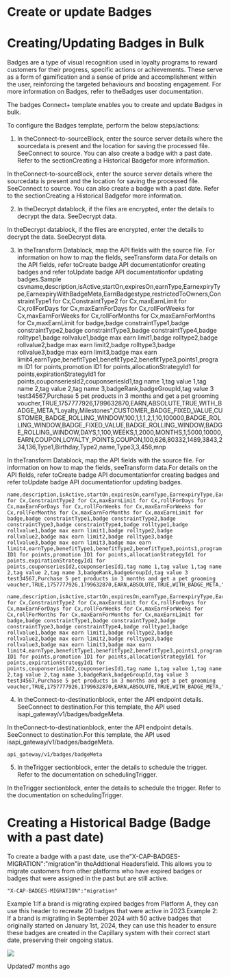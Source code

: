 # Create or update Badges

# Creating/Updating Badges in Bulk

Badges are a type of visual recognition used in loyalty programs to reward customers for their progress, specific actions or achievements. These serve as a form of gamification and a sense of pride and accomplishment within the user, reinforcing the targeted behaviours and boosting engagement. For more information on Badges, refer to theBadges user documentation.

The badges Connect+ template enables you to create and update Badges in bulk.

To configure the Badges template, perform the below steps/actions:

1. In theConnect-to-sourceBlock, enter the source server details where the sourcedata is present and the location for saving the processed file. SeeConnect to source. You can also create a badge with a past date. Refer to the sectionCreating a Historical Badgefor more information.

In theConnect-to-sourceBlock, enter the source server details where the sourcedata is present and the location for saving the processed file. SeeConnect to source. You can also create a badge with a past date. Refer to the sectionCreating a Historical Badgefor more information.

2. In theDecrypt datablock, if the files are encrypted, enter the details to decrypt the data. SeeDecrypt data.

In theDecrypt datablock, if the files are encrypted, enter the details to decrypt the data. SeeDecrypt data.

3. In theTransform Datablock, map the API fields with the source file. For information on how to map the fields, seeTransform data.For details on the API fields, refer toCreate badge API documentationfor creating badges and refer toUpdate badge API documentationfor updating badges.Sample csvname,description,isActive,startOn,expiresOn,earnType,EarnexpiryType,EarnexpiryWithBadgeMeta,EarnBadgestype,restrictedToOwners,ConstraintType1 for Cx,ConstraintType2 for Cx,maxEarnLimit for Cx,rollForDays for Cx,maxEarnForDays for Cx,rollForWeeks for Cx,maxEarnForWeeks for Cx,rollForMonths for Cx,maxEarnForMonths for Cx,maxEarnLimit for badge,badge constraintType1,badge constraintType2,badge constraintType3,badge constraintType4,badge rolltype1,badge rollvalue1,badge max earn limit1,badge rolltype2,badge rollvalue2,badge max earn limit2,badge rolltype3,badge rollvalue3,badge max earn limit3,badge max earn limit4,earnType,benefitType1,benefitType2,benefitType3,points1,program ID1 for points,promotion ID1 for points,allocationStrategyId1 for points,expirationStrategyId1 for points,couponseriesId2,couponseriesId1,tag name 1,tag value 1,tag name 2,tag value 2,tag name 3,badgeRank,badgeGroupId,tag value 3
test34567,Purchase 5 pet products in 3 months and get a pet grooming voucher,TRUE,1757777926,1799632870,EARN,ABSOLUTE,TRUE,WITH_BADGE_META,"Loyalty,Milestones",CUSTOMER_BADGE_FIXED_VALUE,CUSTOMER_BADGE_ROLLING_WINDOW,100,1,1,1,2,1,10,100000,BADGE_ROLLING_WINDOW,BADGE_FIXED_VALUE,BADGE_ROLLING_WINDOW,BADGE_ROLLING_WINDOW,DAYS,1,100,WEEKS,1,2000,MONTHS,1,5000,10000,EARN,COUPON,LOYALTY_POINTS,COUPON,100,626,80332,1489,3843,234,136,Type1,Birthday,Type2,name,Type3,3,456,mnp

In theTransform Datablock, map the API fields with the source file. For information on how to map the fields, seeTransform data.For details on the API fields, refer toCreate badge API documentationfor creating badges and refer toUpdate badge API documentationfor updating badges.

```
name,description,isActive,startOn,expiresOn,earnType,EarnexpiryType,EarnexpiryWithBadgeMeta,EarnBadgestype,restrictedToOwners,ConstraintType1 for Cx,ConstraintType2 for Cx,maxEarnLimit for Cx,rollForDays for Cx,maxEarnForDays for Cx,rollForWeeks for Cx,maxEarnForWeeks for Cx,rollForMonths for Cx,maxEarnForMonths for Cx,maxEarnLimit for badge,badge constraintType1,badge constraintType2,badge constraintType3,badge constraintType4,badge rolltype1,badge rollvalue1,badge max earn limit1,badge rolltype2,badge rollvalue2,badge max earn limit2,badge rolltype3,badge rollvalue3,badge max earn limit3,badge max earn limit4,earnType,benefitType1,benefitType2,benefitType3,points1,program ID1 for points,promotion ID1 for points,allocationStrategyId1 for points,expirationStrategyId1 for points,couponseriesId2,couponseriesId1,tag name 1,tag value 1,tag name 2,tag value 2,tag name 3,badgeRank,badgeGroupId,tag value 3
test34567,Purchase 5 pet products in 3 months and get a pet grooming voucher,TRUE,1757777926,1799632870,EARN,ABSOLUTE,TRUE,WITH_BADGE_META,"Loyalty,Milestones",CUSTOMER_BADGE_FIXED_VALUE,CUSTOMER_BADGE_ROLLING_WINDOW,100,1,1,1,2,1,10,100000,BADGE_ROLLING_WINDOW,BADGE_FIXED_VALUE,BADGE_ROLLING_WINDOW,BADGE_ROLLING_WINDOW,DAYS,1,100,WEEKS,1,2000,MONTHS,1,5000,10000,EARN,COUPON,LOYALTY_POINTS,COUPON,100,626,80332,1489,3843,234,136,Type1,Birthday,Type2,name,Type3,3,456,mnp
```

```
name,description,isActive,startOn,expiresOn,earnType,EarnexpiryType,EarnexpiryWithBadgeMeta,EarnBadgestype,restrictedToOwners,ConstraintType1 for Cx,ConstraintType2 for Cx,maxEarnLimit for Cx,rollForDays for Cx,maxEarnForDays for Cx,rollForWeeks for Cx,maxEarnForWeeks for Cx,rollForMonths for Cx,maxEarnForMonths for Cx,maxEarnLimit for badge,badge constraintType1,badge constraintType2,badge constraintType3,badge constraintType4,badge rolltype1,badge rollvalue1,badge max earn limit1,badge rolltype2,badge rollvalue2,badge max earn limit2,badge rolltype3,badge rollvalue3,badge max earn limit3,badge max earn limit4,earnType,benefitType1,benefitType2,benefitType3,points1,program ID1 for points,promotion ID1 for points,allocationStrategyId1 for points,expirationStrategyId1 for points,couponseriesId2,couponseriesId1,tag name 1,tag value 1,tag name 2,tag value 2,tag name 3,badgeRank,badgeGroupId,tag value 3
test34567,Purchase 5 pet products in 3 months and get a pet grooming voucher,TRUE,1757777926,1799632870,EARN,ABSOLUTE,TRUE,WITH_BADGE_META,"Loyalty,Milestones",CUSTOMER_BADGE_FIXED_VALUE,CUSTOMER_BADGE_ROLLING_WINDOW,100,1,1,1,2,1,10,100000,BADGE_ROLLING_WINDOW,BADGE_FIXED_VALUE,BADGE_ROLLING_WINDOW,BADGE_ROLLING_WINDOW,DAYS,1,100,WEEKS,1,2000,MONTHS,1,5000,10000,EARN,COUPON,LOYALTY_POINTS,COUPON,100,626,80332,1489,3843,234,136,Type1,Birthday,Type2,name,Type3,3,456,mnp
```

4. In theConnect-to-destinationblock, enter the API endpoint details. SeeConnect to destination.For this template, the API used isapi_gateway/v1/badges/badgeMeta.

In theConnect-to-destinationblock, enter the API endpoint details. SeeConnect to destination.For this template, the API used isapi_gateway/v1/badges/badgeMeta.

`api_gateway/v1/badges/badgeMeta`

5. In theTrigger sectionblock, enter the details to schedule the trigger. Refer to the documentation on schedulingTrigger.

In theTrigger sectionblock, enter the details to schedule the trigger. Refer to the documentation on schedulingTrigger.

# Creating a Historical Badge (Badge with a past date)

To create a badge with a past date, use the"X-CAP-BADGES-MIGRATION":"migration"in theAddtional Headersfield. This allows you to migrate customers from other platforms who have expired badges or badges that were assigned in the past but are still active.

`"X-CAP-BADGES-MIGRATION":"migration"`

Example 1:If a brand is migrating expired badges from Platform A, they can use this header to recreate 20 badges that were active in 2023.Example 2: If a brand is migrating in September 2024 with 50 active badges that originally started on January 1st, 2024, they can use this header to ensure these badges are created in the Capillary system with their correct start date, preserving their ongoing status.

![](https://files.readme.io/16e7da9-image.png)

Updated7 months ago